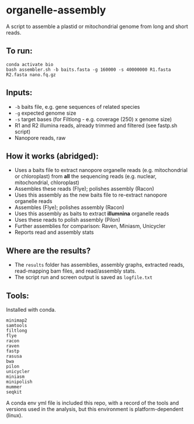 # organelle-assembly

A script to assemble a plastid or mitochondrial genome from long and short reads. 

## To run:

```
conda activate bio
bash assembler.sh -b baits.fasta -g 160000 -s 40000000 R1.fasta R2.fasta nano.fq.gz
```

## Inputs:

* `-b` baits file, e.g. gene sequences of related species
* `-g` expected genome size 
* `-s` target bases (for Filtlong - e.g. coverage (250) x genome size)
* R1 and R2 illumina reads, already trimmed and filtered (see fastp.sh script)
* Nanopore reads, raw

## How it works (abridged):

* Uses a baits file to extract nanopore organelle reads (e.g. mitochondrial or chloroplast) from **all** the sequencing reads (e.g. nuclear, mitochondrial, chloroplast)
* Assembles these reads (Flye); polishes assembly (Racon)
* Uses this assembly as the new baits file to re-extract nanopore organelle reads
* Assembles (Flye); polishes assembly (Racon)
* Uses this assembly as baits to extract **illumnina** organelle reads
* Uses these reads to polish assembly (Pilon)
* Further assemblies for comparison: Raven, Miniasm, Unicycler
* Reports read and assembly stats

## Where are the results?

* The `results` folder has assemblies, assembly graphs, extracted reads, read-mapping bam files, and read/assembly stats.
* The script run and screen output is saved as `logfile.txt`

## Tools:

Installed with conda.

```
minimap2
samtools
filtlong
flye
racon
raven
fastp
rasusa
bwa
pilon
unicycler
miniasm
minipolish
mummer
seqkit
```

A conda env yml file is included this repo, with a record of the tools and versions used in the analysis, but this environment is platform-dependent (linux).








